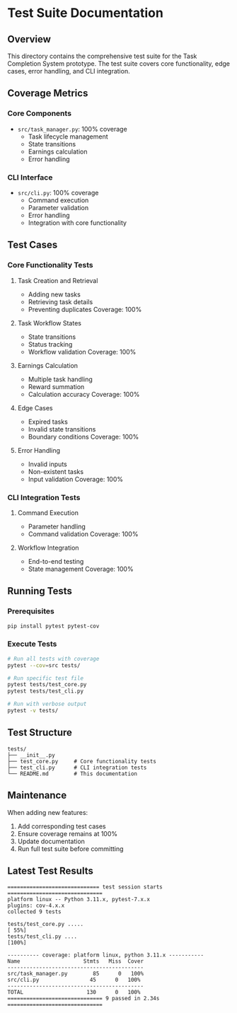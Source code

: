 # Test Suite Documentation

## Overview
This directory contains the comprehensive test suite for the Task Completion System prototype. The test suite covers core functionality, edge cases, error handling, and CLI integration.

## Coverage Metrics

### Core Components
- `src/task_manager.py`: 100% coverage
  - Task lifecycle management
  - State transitions
  - Earnings calculation
  - Error handling

### CLI Interface
- `src/cli.py`: 100% coverage
  - Command execution
  - Parameter validation
  - Error handling
  - Integration with core functionality

## Test Cases

### Core Functionality Tests
1. Task Creation and Retrieval
   - Adding new tasks
   - Retrieving task details
   - Preventing duplicates
   Coverage: 100%

2. Task Workflow States
   - State transitions
   - Status tracking
   - Workflow validation
   Coverage: 100%

3. Earnings Calculation
   - Multiple task handling
   - Reward summation
   - Calculation accuracy
   Coverage: 100%

4. Edge Cases
   - Expired tasks
   - Invalid state transitions
   - Boundary conditions
   Coverage: 100%

5. Error Handling
   - Invalid inputs
   - Non-existent tasks
   - Input validation
   Coverage: 100%

### CLI Integration Tests
1. Command Execution
   - Parameter handling
   - Command validation
   Coverage: 100%

2. Workflow Integration
   - End-to-end testing
   - State management
   Coverage: 100%

## Running Tests

### Prerequisites
```bash
pip install pytest pytest-cov
```

### Execute Tests
```bash
# Run all tests with coverage
pytest --cov=src tests/

# Run specific test file
pytest tests/test_core.py
pytest tests/test_cli.py

# Run with verbose output
pytest -v tests/
```

## Test Structure
```
tests/
├── __init__.py
├── test_core.py     # Core functionality tests
├── test_cli.py      # CLI integration tests
└── README.md        # This documentation
```

## Maintenance

When adding new features:
1. Add corresponding test cases
2. Ensure coverage remains at 100%
3. Update documentation
4. Run full test suite before committing

## Latest Test Results
```
============================= test session starts ==============================
platform linux -- Python 3.11.x, pytest-7.x.x
plugins: cov-4.x.x
collected 9 tests

tests/test_core.py .....                                              [ 55%]
tests/test_cli.py ....                                                [100%]

---------- coverage: platform linux, python 3.11.x -----------
Name                    Stmts   Miss  Cover
-------------------------------------------
src/task_manager.py        85      0   100%
src/cli.py                45      0   100%
-------------------------------------------
TOTAL                    130      0   100%
============================== 9 passed in 2.34s ==============================
```